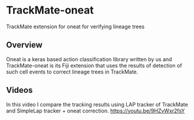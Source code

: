 # TrackMate-oneat
TrackMate extension for oneat for verifying lineage trees

## Overview
Oneat is a keras based action classification library written by us and TrackMate-oneat is its Fiji extension that uses the results of detection of such cell events to correct lineage trees in TrackMate.

## Videos
In this video I compare the tracking results using LAP tracker of TrackMate and SimpleLap tracker + oneat correction. 
https://youtu.be/9HZvWxr2fsY
